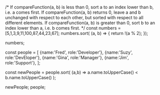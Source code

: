/*
If compareFunction(a, b) is less than 0, sort a to an index lower than b, i.e. a comes first.
If compareFunction(a, b) returns 0, leave a and b unchanged with respect to each other, but sorted with respect to all different elements.
If compareFunction(a, b) is greater than 0, sort b to an index lower than a, i.e. b comes first.
 */
const numbers = [5,1,3,9,11,100,87,44,23,67];
numbers.sort( (a, b) => {
  return !(a % 2);
});

numbers;

const people = [
  {name:'Fred', role:'Developer'},
  {name:'Suzy', role:'DevEloper'},
  {name:'Gina', role:'Manager'},
  {name:'Jim', role:'Support'},
];

const newPeople = people.sort( (a,b) =>
  a.name.toUpperCase() < b.name.toUpperCase()
);

newPeople;
people;